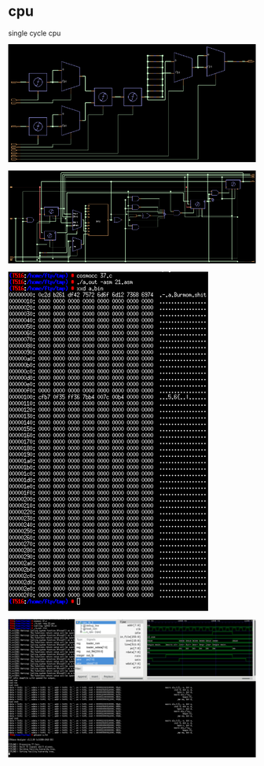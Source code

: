 # cpu
single cycle cpu

![format](https://github.com/BHa2R00/cpu/blob/main/20240426143411_803x383_scrot.png)

![format](https://github.com/BHa2R00/cpu/blob/main/20240426234546_973x364_scrot.png)

![format](https://github.com/BHa2R00/cpu/blob/main/20240427155354_407x690_scrot.png)

![format](https://github.com/BHa2R00/cpu/blob/main/20240427155702_1355x757_scrot.png)
